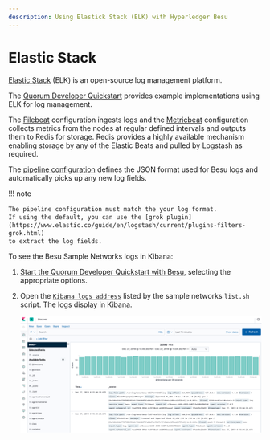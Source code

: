 ```yaml
---
description: Using Elastick Stack (ELK) with Hyperledger Besu
---
```


# Elastic Stack

[Elastic Stack] (ELK) is an open-source log management platform.

The [Quorum Developer Quickstart](https://github.com/ConsenSys/quorum-dev-quickstart) provides example implementations
using ELK for log management.

The [Filebeat] configuration ingests logs and the [Metricbeat] configuration collects metrics from the nodes at regular
defined intervals and outputs them to Redis for storage.
Redis provides a highly available mechanism enabling storage by any of the Elastic Beats and pulled by Logstash as required.

The [pipeline configuration] defines the JSON format used for Besu logs and automatically picks up any new log fields.

!!! note

    The pipeline configuration must match the your log format.
    If using the default, you can use the [grok plugin](https://www.elastic.co/guide/en/logstash/current/plugins-filters-grok.html)
    to extract the log fields.

To see the Besu Sample Networks logs in Kibana:

1. [Start the Quorum Developer Quickstart with Besu](../../Tutorials/Developer-Quickstart.md), selecting the appropriate options.
1. Open the [`Kibana logs address`](http://localhost:5601/app/kibana#/discover) listed by the sample networks `list.sh` script.
   The logs display in Kibana.

    ![Kibana](../../images/KibanaQuickstart.png)

<!-- Links -->
[Filebeat]: https://github.com/ConsenSys/quorum-dev-quickstart/blob/master/files/common/filebeat/filebeat.yml
[Metricbeat]: https://github.com/ConsenSys/quorum-dev-quickstart/blob/master/files/common/metricbeat/metricbeat.yml
[pipeline configuration]: https://github.com/ConsenSys/quorum-dev-quickstart/blob/master/files/common/logstash/pipeline/20_besu.conf
[Elastic Stack]: https://www.elastic.co/what-is/elk-stack
